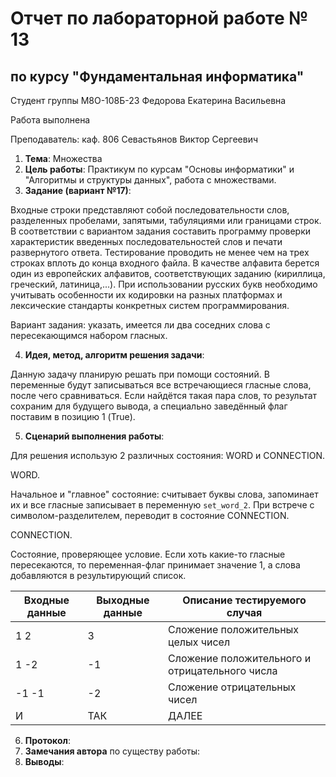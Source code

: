 # Отчет по лабораторной работе № 13
## по курсу "Фундаментальная информатика"

Студент группы М8О-108Б-23 Федорова Екатерина Васильевна

Работа выполнена 

Преподаватель: каф. 806 Севастьянов Виктор Сергеевич

1. **Тема**: Множества
2. **Цель работы**: Практикум по курсам "Основы информатики" и "Алгоритмы и структуры данных", работа с множествами.
3. **Задание (вариант №17)**:

Входные строки представляют собой последовательности слов, разделенных пробелами, 
запятыми, табуляциями или границами строк. В соответствии с вариантом задания составить программу 
проверки характеристик введенных последовательностей слов и печати развернутого ответа. Тестирование 
проводить не менее чем на трех строках вплоть до конца входного файла. В качестве алфавита берется один 
из европейских алфавитов, соответствующих заданию (кириллица, греческий, латиница,...). При использовании 
русских букв необходимо учитывать особенности их кодировки на разных платформах и лексические стандарты конкретных 
систем программирования.

Вариант задания: указать, имеется ли два соседних слова с пересекающимся набором гласных.

4. **Идея, метод, алгоритм решения задачи**:

Данную задачу планирую решать при помощи состояний. В переменные будут записываться все встречающиеся гласные 
слова, после чего сравниваться. Если найдётся такая пара слов, то результат сохраним для будущего вывода, 
а специально заведённый флаг поставим в позицию 1 (True).

5. **Сценарий выполнения работы**: 

Для решения использую 2 различных состояния: WORD и CONNECTION.

WORD.

Начальное и "главное" состояние: считывает буквы слова, запоминает их и все гласные записывает в переменную `set_word_2`.
При встрече с символом-разделителем, переводит в состояние CONNECTION.

CONNECTION.

Состояние, проверяющее условие. Если хоть какие-то гласные пересекаются, то переменная-флаг принимает значение 1, 
а слова добавляются в результирующий список.


| Входные данные | Выходные данные | Описание тестируемого случая                    |
|----------------|-----------------|-------------------------------------------------|
| 1 2            | 3               | Сложение положительных целых чисел              |
| 1 -2           | -1              | Сложение положительного  и отрицательного числа |
| -1 -1          | -2              | Сложение отрицательных чисел                    |
| И              | ТАК             | ДАЛЕЕ                                           |

6. **Протокол**: 
7. **Замечания автора** по существу работы: 
8. **Выводы**: 
